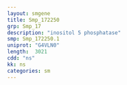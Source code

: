 ```yaml
---
layout: smgene
title: Smp_172250
grp: Smp_17
description: "inositol 5 phosphatase"
smp: Smp_172250.1
uniprot: "G4VLN0"
length:  3021
cdd: "ns"
kk: ns
categories: sm
---
```

